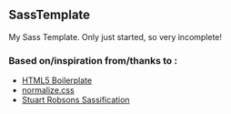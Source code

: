## SassTemplate

My Sass Template. Only just started, so very incomplete!

### Based on/inspiration from/thanks to :

- [HTML5 Boilerplate](https://github.com/h5bp/html5-boilerplate)
- [normalize.css](https://github.com/necolas/normalize.css)
- [Stuart Robsons Sassification](https://github.com/sturobson/Sassifaction)
